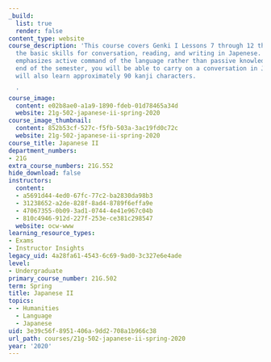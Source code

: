 ```yaml
---
_build:
  list: true
  render: false
content_type: website
course_description: 'This course covers Genki I Lessons 7 through 12 that will enhance
  the basic skills for conversation, reading, and writing in Japenese. The program
  emphasizes active command of the language rather than passive knowledge. By the
  end of the semester, you will be able to carry on a conversation in Japanese. You
  will also learn approximately 90 kanji characters.

  '
course_image:
  content: e02b8ae0-a1a9-1890-fdeb-01d78465a34d
  website: 21g-502-japanese-ii-spring-2020
course_image_thumbnail:
  content: 852b53cf-527c-f5fb-503a-3ac19fd0c72c
  website: 21g-502-japanese-ii-spring-2020
course_title: Japanese II
department_numbers:
- 21G
extra_course_numbers: 21G.552
hide_download: false
instructors:
  content:
  - a5691d44-4ed0-67fc-77c2-ba2830da98b3
  - 31238652-a2de-828f-8ad4-8789f6effa9e
  - 47067355-0b09-3ad1-0744-4e41e967c04b
  - 810c4946-912d-227f-253e-ce381c298547
  website: ocw-www
learning_resource_types:
- Exams
- Instructor Insights
legacy_uid: 4a28fa61-4543-6c69-9ad0-3c327e6e4ade
level:
- Undergraduate
primary_course_number: 21G.502
term: Spring
title: Japanese II
topics:
- - Humanities
  - Language
  - Japanese
uid: 3e39c56f-8951-406a-9dd2-708a1b966c38
url_path: courses/21g-502-japanese-ii-spring-2020
year: '2020'
---
```

